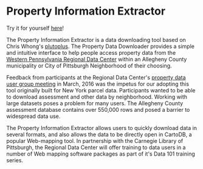# Property Information Extractor

Try it for yourself [here](http://wprdc.github.io/property-information-extractor/)!

The Property Information Extractor is a data downloading tool based on Chris Whong's [plutoplus](https://github.com/chriswhong/plutoplus).  The Property Data Downloader provides a simple and intuitive interface to help people access property data from the [Western Pennsylvania Regional Data Center](http://www.wprdc.org) within an Allegheny County municipality or City of Pittsburgh Neighborhood of their choosing.

Feedback from participants at the Regional Data Center's [property data user group meeting](http://www.wprdc.org/news/property-data-user-group-meeting-recap/) in March, 2016 was the impetus for our adopting this tool originally built for New York parcel data. Participants wanted to be able to download assessment and other data by neighborhood. Working with large datasets poses a problem for many users. The Allegheny County assessment database contains over 550,000 rows and posed a barrier to widespread data use. 

The Property Information Extractor allows users to quickly download data in several formats, and also allows the data to be directly open in CartoDB, a popular Web-mapping tool. In partnership with the Carnegie Library of Pittsburgh, the Regional Data Center will offer training to data users in a number of Web mapping software packages as part of it's Data 101 training series.  
